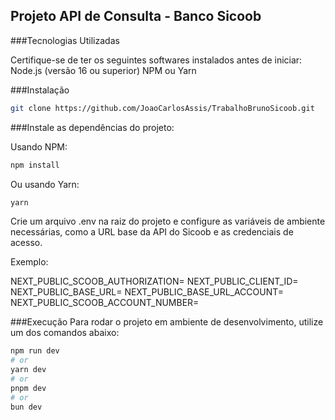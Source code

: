 ## Projeto API de Consulta - Banco Sicoob

###Tecnologias Utilizadas

Certifique-se de ter os seguintes softwares instalados antes de iniciar:
Node.js (versão 16 ou superior)
NPM ou Yarn

###Instalação
```bash
git clone https://github.com/JoaoCarlosAssis/TrabalhoBrunoSicoob.git
```
###Instale as dependências do projeto:

Usando NPM:
```bash
npm install
```
Ou usando Yarn:
```bash
yarn
```
Crie um arquivo .env na raiz do projeto e configure as variáveis de ambiente necessárias, como a URL base da API do Sicoob e as credenciais de acesso.

Exemplo:

NEXT_PUBLIC_SCOOB_AUTHORIZATION=
NEXT_PUBLIC_CLIENT_ID=
NEXT_PUBLIC_BASE_URL=
NEXT_PUBLIC_BASE_URL_ACCOUNT=
NEXT_PUBLIC_SCOOB_ACCOUNT_NUMBER=


###Execução
Para rodar o projeto em ambiente de desenvolvimento, utilize um dos comandos abaixo:

```bash
npm run dev
# or
yarn dev
# or
pnpm dev
# or
bun dev
```
